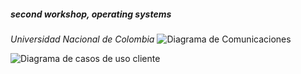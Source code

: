 ##### second workshop, operating systems
  *Universidad Nacional de Colombia*
  ![Diagrama de Comunicaciones](http://i67.tinypic.com/2yznbxj.png "Diagrama de comunicaciones")
  
  ![Diagrama de casos de uso cliente](http://i64.tinypic.com/e7nhuh.jpg "Diagrama de casos de uso cliente")

  
  
